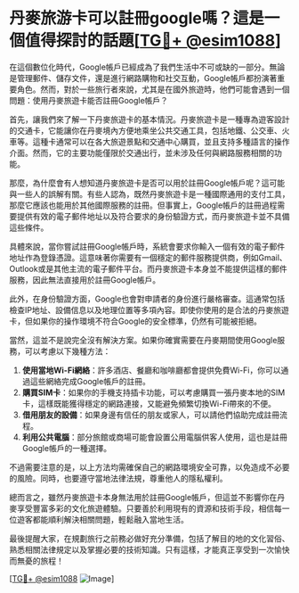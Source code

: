 # 丹麥旅游卡可以註冊google嗎？這是一個值得探討的話題[[TG💪+ @esim1088](https://t.me/s/esim1088)]

在這個數位化時代，Google帳戶已經成為了我們生活中不可或缺的一部分。無論是管理郵件、儲存文件，還是進行網路購物和社交互動，Google帳戶都扮演著重要角色。然而，對於一些旅行者來說，尤其是在國外旅遊時，他們可能會遇到一個問題：使用丹麥旅遊卡能否註冊Google帳戶？

首先，讓我們來了解一下丹麥旅遊卡的基本情況。丹麥旅遊卡是一種專為遊客設計的交通卡，它能讓你在丹麥境內方便地乘坐公共交通工具，包括地鐵、公交車、火車等。這種卡通常可以在各大旅遊景點和交通中心購買，並且支持多種語言的操作介面。然而，它的主要功能僅限於交通出行，並未涉及任何與網路服務相關的功能。

那麼，為什麼會有人想知道丹麥旅遊卡是否可以用於註冊Google帳戶呢？這可能與一些人的誤解有關。有些人認為，既然丹麥旅遊卡是一種國際通用的支付工具，那麼它應該也能用於其他國際服務的註冊。但事實上，Google帳戶的註冊過程需要提供有效的電子郵件地址以及符合要求的身份驗證方式，而丹麥旅遊卡並不具備這些條件。

具體來說，當你嘗試註冊Google帳戶時，系統會要求你輸入一個有效的電子郵件地址作為登錄憑證。這意味著你需要有一個穩定的郵件服務提供商，例如Gmail、Outlook或是其他主流的電子郵件平台。而丹麥旅遊卡本身並不能提供這樣的郵件服務，因此無法直接用於註冊Google帳戶。

此外，在身份驗證方面，Google也會對申請者的身份進行嚴格審查。這通常包括檢查IP地址、設備信息以及地理位置等多項內容。即使你使用的是合法的丹麥旅遊卡，但如果你的操作環境不符合Google的安全標準，仍然有可能被拒絕。

當然，這並不是說完全沒有解決方案。如果你確實需要在丹麥期間使用Google服務，可以考慮以下幾種方法：

1. **使用當地Wi-Fi網絡**：許多酒店、餐廳和咖啡廳都會提供免費Wi-Fi，你可以通過這些網絡完成Google帳戶的註冊。
2. **購買SIM卡**：如果你的手機支持插卡功能，可以考慮購買一張丹麥本地的SIM卡，這樣既能獲得穩定的網路連接，又能避免頻繁切換Wi-Fi帶來的不便。
3. **借用朋友的設備**：如果身邊有信任的朋友或家人，可以請他們協助完成註冊流程。
4. **利用公共電腦**：部分旅館或商場可能會設置公用電腦供客人使用，這也是註冊Google帳戶的一種選擇。

不過需要注意的是，以上方法均需確保自己的網路環境安全可靠，以免造成不必要的風險。同時，也要遵守當地法律法規，尊重他人的隱私權利。

總而言之，雖然丹麥旅遊卡本身無法用於註冊Google帳戶，但這並不影響你在丹麥享受豐富多彩的文化旅遊體驗。只要善於利用現有的資源和技術手段，相信每一位遊客都能順利解決相關問題，輕鬆融入當地生活。

最後提醒大家，在規劃旅行之前務必做好充分準備，包括了解目的地的文化習俗、熟悉相關法律規定以及掌握必要的技術知識。只有這樣，才能真正享受到一次愉快而無憂的旅程！

[[TG💪+ @esim1088](https://t.me/s/esim1088) ![Image](https://i.postimg.cc/4NQfJmqS/Snipaste-2025-05-13-00-14-12.png)]